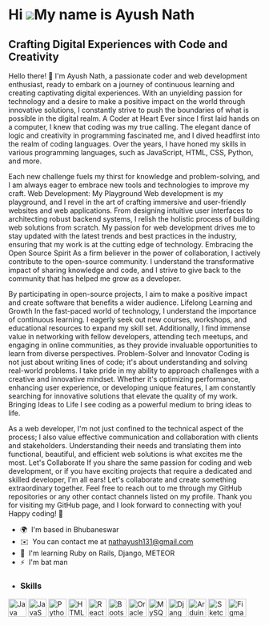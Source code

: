 Hi ![](https://user-images.githubusercontent.com/18350557/176309783-0785949b-9127-417c-8b55-ab5a4333674e.gif)My name is Ayush Nath
==================================================================================================================================

Crafting Digital Experiences with Code and Creativity
-----------------------------------------------------

Hello there! 👋 I'm Ayush Nath, a passionate coder and web development enthusiast, ready to embark on a journey of continuous learning and creating captivating digital experiences. With an unyielding passion for technology and a desire to make a positive impact on the world through innovative solutions, I constantly strive to push the boundaries of what is possible in the digital realm. A Coder at Heart Ever since I first laid hands on a computer, I knew that coding was my true calling. The elegant dance of logic and creativity in programming fascinated me, and I dived headfirst into the realm of coding languages. Over the years, I have honed my skills in various programming languages, such as JavaScript, HTML, CSS, Python, and more.
 
 Each new challenge fuels my thirst for knowledge and problem-solving, and I am always eager to embrace new tools and technologies to improve my craft. Web Development: My Playground Web development is my playground, and I revel in the art of crafting immersive and user-friendly websites and web applications. From designing intuitive user interfaces to architecting robust backend systems, I relish the holistic process of building web solutions from scratch. My passion for web development drives me to stay updated with the latest trends and best practices in the industry, ensuring that my work is at the cutting edge of technology. Embracing the Open Source Spirit As a firm believer in the power of collaboration, I actively contribute to the open-source community. I understand the transformative impact of sharing knowledge and code, and I strive to give back to the community that has helped me grow as a developer.
 
 By participating in open-source projects, I aim to make a positive impact and create software that benefits a wider audience. Lifelong Learning and Growth In the fast-paced world of technology, I understand the importance of continuous learning. I eagerly seek out new courses, workshops, and educational resources to expand my skill set. Additionally, I find immense value in networking with fellow developers, attending tech meetups, and engaging in online communities, as they provide invaluable opportunities to learn from diverse perspectives. Problem-Solver and Innovator Coding is not just about writing lines of code;
 it's about understanding and solving real-world problems. I take pride in my ability to approach challenges with a creative and innovative mindset. Whether it's optimizing performance, enhancing user experience, or developing unique features, I am constantly searching for innovative solutions that elevate the quality of my work. Bringing Ideas to Life I see coding as a powerful medium to bring ideas to life. 

As a web developer, I'm not just confined to the technical aspect of the process; I also value effective communication and collaboration with clients and stakeholders. Understanding their needs and translating them into functional, beautiful, and efficient web solutions is what excites me the most. Let's Collaborate If you share the same passion for coding and web development, or if you have exciting projects that require a dedicated and skilled developer, I'm all ears! Let's collaborate and create something extraordinary together. Feel free to reach out to me through my GitHub repositories or any other contact channels listed on my profile. Thank you for visiting my GitHub page, and I look forward to connecting with you! Happy coding! 🚀


*   🌍  I'm based in Bhubaneswar
*   ✉️  You can contact me at [nathayush131@gmail.com](mailto:nathayush131@gmail.com)
*   🧠  I'm learning Ruby on Rails, Django, METEOR
*   ⚡  I'm bat man
*   ### Skills 
<p align="left">
<a href="https://www.oracle.com/java/" target="_blank" rel="noreferrer"><img src="https://raw.githubusercontent.com/danielcranney/readme-generator/main/public/icons/skills/java-colored.svg" width="36" height="36" alt="Java" /></a>
<a href="https://developer.mozilla.org/en-US/docs/Web/JavaScript" target="_blank" rel="noreferrer"><img src="https://raw.githubusercontent.com/danielcranney/readme-generator/main/public/icons/skills/javascript-colored.svg" width="36" height="36" alt="JavaScript" /></a>
<a href="https://www.python.org/" target="_blank" rel="noreferrer"><img src="https://raw.githubusercontent.com/danielcranney/readme-generator/main/public/icons/skills/python-colored.svg" width="36" height="36" alt="Python" /></a>
<a href="https://developer.mozilla.org/en-US/docs/Glossary/HTML5" target="_blank" rel="noreferrer"><img src="https://raw.githubusercontent.com/danielcranney/readme-generator/main/public/icons/skills/html5-colored.svg" width="36" height="36" alt="HTML5" /></a>
<a href="https://reactjs.org/" target="_blank" rel="noreferrer"><img src="https://raw.githubusercontent.com/danielcranney/readme-generator/main/public/icons/skills/react-colored.svg" width="36" height="36" alt="React" /></a>
<a href="https://getbootstrap.com/" target="_blank" rel="noreferrer"><img src="https://raw.githubusercontent.com/danielcranney/readme-generator/main/public/icons/skills/bootstrap-colored.svg" width="36" height="36" alt="Bootstrap" /></a>
<a href="https://www.oracle.com/uk/index.html" target="_blank" rel="noreferrer"><img src="https://raw.githubusercontent.com/danielcranney/readme-generator/main/public/icons/skills/oracle-colored.svg" width="36" height="36" alt="Oracle" /></a>
<a href="https://www.mysql.com/" target="_blank" rel="noreferrer"><img src="https://raw.githubusercontent.com/danielcranney/readme-generator/main/public/icons/skills/mysql-colored.svg" width="36" height="36" alt="MySQL" /></a>
<a href="https://www.djangoproject.com/" target="_blank" rel="noreferrer"><img src="https://raw.githubusercontent.com/danielcranney/readme-generator/main/public/icons/skills/django-colored-dark.svg" width="36" height="36" alt="Django" /></a>
<a href="https://store.arduino.cc/?gclid=Cj0KCQjw2eilBhCCARIsAG0Pf8uueBifykWcsSS4LPESeGQfxGVKJYnzV7bz471XfknQJy_1VINVWM8aAkLtEALw_wcB" target="_blank" rel="noreferrer"><img src="https://raw.githubusercontent.com/danielcranney/readme-generator/main/public/icons/skills/arduino-colored.svg" width="36" height="36" alt="Arduino" /></a>
<a href="https://www.sketch.com/" target="_blank" rel="noreferrer"><img src="https://raw.githubusercontent.com/danielcranney/readme-generator/main/public/icons/skills/sketch-colored.svg" width="36" height="36" alt="Sketch" /></a>
<a href="https://www.figma.com/" target="_blank" rel="noreferrer"><img src="https://raw.githubusercontent.com/danielcranney/readme-generator/main/public/icons/skills/figma-colored.svg" width="36" height="36" alt="Figma" /></a>
</p>
                    
                 

